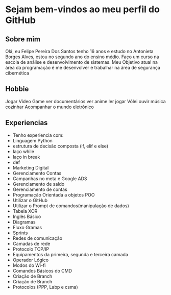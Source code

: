 <h1> Sejam bem-vindos ao meu perfil do GitHub </h1>

<h2> Sobre mim </h2>
Olá, eu Felipe Pereira Dos Santos tenho 16 anos e estudo no Antonieta Borges Alves, estou no segundo ano do ensino médio. Faço um curso na escola de análise e desenvolvimento de sistemas. Meu Objetivo atual na área da programação é me desenvolver e trabalhar na área de segurança cibernética
<h2>Hobbie</h2>
Jogar Vídeo Game
ver documentários
ver anime
ler
jogar Vôlei
ouvir música
cozinhar
Acompanhar o mundo eletrônico

<h2> Experiencias </h2>

<ul>
    <li>Tenho experiencia com:</li>
    <li>Linguagem Python</li>
    <li>estrutura de decisão composta (if, elif e else)<Protocolos (PPP, Labp e csma)>
    <li>laço while</li>
    <li>laço in break</li>
    <li>def</li>
    <li>Marketing Digital</li>
    <li>Gerenciamento Contas</li>
    <li>Campanhas no meta e Google ADS</li>
    <li>Gerenciamento de saldo</li>
    <li>Gerenciamento de contas</li>
    <li>Programação Orientada a objetos POO</li>
    <li>Utilizar o GitHub</li>
    <li>Utilizar o Prompt de comandos(manipulação de dados)</li>
    <li>Tabela XOR</li>
    <li>Inglês Básico</li>
    <li>Diagramas</li>
    <li>Fluxo Gramas</li>
    <li>Sprints</li>
    <li>Redes de comunicação</li>
    <li>Camadas de rede</li>
    <li>Protocolo TCP/IP</li>
    <li>Equipamentos da primeira, segunda e terceira camada</li>
    <li>Operador Lógico</li>
    <li>Modos do Wi-fi</li>
    <li>Comandos Básicos do CMD</li>
    <li>Criação de Branch</li>
    <li>Criação de Branch</li>
    <li>Protocolos (PPP, Labp e csma)</li>
</ul>
